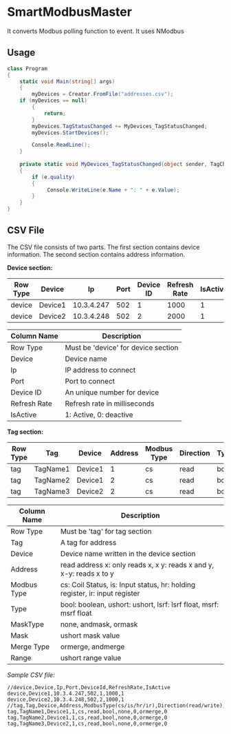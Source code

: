 # SmartModbusMaster

It converts Modbus polling function to event. It uses NModbus


## Usage
```csharp
class Program
{
    static void Main(string[] args)
    {           
        myDevices = Creator.FromFile("addresses.csv");
	if (myDevices == null)
        {
            return;
        }
        myDevices.TagStatusChanged += MyDevices_TagStatusChanged;      
        myDevices.StartDevices();

        Console.ReadLine();
    }
    
    private static void MyDevices_TagStatusChanged(object sender, TagChangedEventArgs e)
    {
        if (e.quality)
        {
             Console.WriteLine(e.Name + ": " + e.Value);
        }
    }
}

```
## CSV File
The CSV file consists of two parts. The first section contains device information. The second section contains address information.

**Device section:**

| Row Type | Device  | Ip         | Port | Device ID | Refresh Rate | IsActive |
| -------- | ------- | ---------- | ---- | --------- | ------------ | -------- |
| device  | Device1 | 10.3.4.247 | 502  | 1         | 1000         | 1        |
| device  | Device2 | 10.3.4.248 | 502  | 2         | 2000         | 1        |

| Column Name | Description |
| --- | --- |
| Row Type | Must be 'device' for device section |
| Device | Device name |
| Ip | IP address to connect  |
| Port | Port to connect |
| Device ID  | An unique number for device |
| Refresh Rate | Refresh rate in milliseconds |
| IsActive | 1: Active, 0: deactive |

**Tag section:**

| Row Type | Tag      | Device  | Address | Modbus Type | Direction | Type | MaskType | Mask | Merge Type | Range |
| -------- | -------- | ------- | ------- | ----------- | --------- | ---- | -------- | ---- | ---------- | ----- |
| tag  | TagName1 | Device1 | 1       | cs          | read      | bool | none     | 0    | ormerge    | 0     |
| tag  | TagName2 | Device1 | 2       | cs          | read      | bool | none     | 0    | ormerge    | 0     |
| tag  | TagName3 | Device2 | 2       | cs          | read      | bool | none     | 0    | ormerge    | 0     |

| Column Name | Description |
| --- | --- |
| Row Type | Must be 'tag' for tag section |
| Tag | A tag for address |
| Device | Device name written in the device section |
| Address | read address x: only reads x, x y: reads x and y, x-y: reads x to y|
| Modbus Type | cs: Coil Status, is: Input status, hr: holding register, ir: input register |
| Type  | bool: boolean, ushort: ushort, lsrf: lsrf float, msrf: msrf float |
| MaskType | none, andmask, ormask |
| Mask | ushort mask value |
| Merge Type | ormerge, andmerge |
| Range | ushort range value |

_Sample CSV file:_

```
//device,Device,Ip,Port,DeviceId,RefreshRate,IsActive
device,Device1,10.3.4.247,502,1,1000,1
device,Device2,10.3.4.248,502,2,1000,1
//tag,Tag,Device,Address,ModbusType(cs/is/hr/ir),Direction(read/write),Type(bool/ushort/lsrf/msrf),MaskType(none/andmask/ormask),Mask,MergeType(andmerge/ormerge),Range
tag,TagName1,Device1,1,cs,read,bool,none,0,ormerge,0
tag,TagName2,Device1,1,cs,read,bool,none,0,ormerge,0
tag,TagName3,Device2,1,cs,read,bool,none,0,ormerge,0
```
